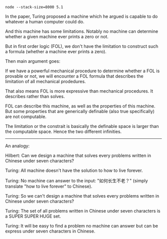 `node --stack-size=8000 5.1`

In the paper, Turing proposed a machine which he argued is capable to do whatever a human computer could do.

And this machine has some limitations. Notably no machine can determine whether a given machine ever prints a zero or not.

But in first order logic (FOL), we don't have the limitation to construct such a formula (whether a machine ever prints a zero).

Then main argument goes: 

If we have a powerful mechanical procedure to determine whether a FOL is provable or not, we will encounter a FOL formula that describes the limitation of all mechanical prodedures.

That also means FOL is more expressive than mechanical procedures. It describes rather than solves.

FOL can describe this machine, as well as the properties of this machine. But some properties that are generically definable (also true specifically) are not computable.

The limitation or the constrait is basically the definable space is larger than the computable space. Hence the two different infinities.

----------

An analogy:

Hilbert: Can we design a machine that solves every problems written in Chinese under seven characters?

Turing: All machine doesn't have the solution to how to live forever.

Turing: No machine can answer to the input: "如何长生不老？" (simply translate "how to live forever" to Chinese). 

Turing: So we can't design a machine that solves every problems written in Chinese under seven characters?

Turing: The set of all problems written in Chinese under seven characters is a SUPER SUPER HUGE set. 

Turing: It will be easy to find a problem no machine can answer but can be express under seven characters in Chinese.